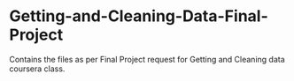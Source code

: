 # Getting-and-Cleaning-Data-Final-Project
Contains the files as per Final Project request for Getting and Cleaning data coursera class.
